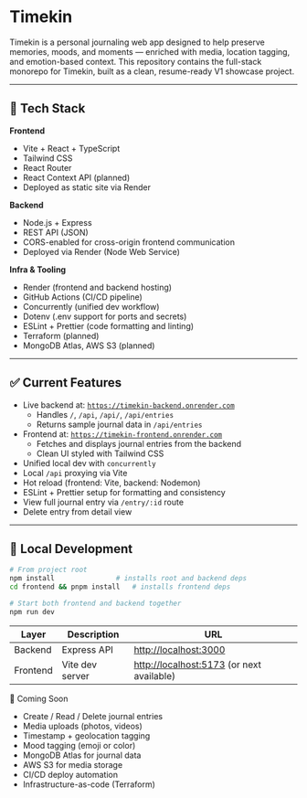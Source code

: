 # Timekin

Timekin is a personal journaling web app designed to help preserve memories, moods, and moments — enriched with media, location tagging, and emotion-based context. This repository contains the full-stack monorepo for Timekin, built as a clean, resume-ready V1 showcase project.

---

## 🧱 Tech Stack

**Frontend**

- Vite + React + TypeScript
- Tailwind CSS
- React Router
- React Context API (planned)
- Deployed as static site via Render

**Backend**

- Node.js + Express
- REST API (JSON)
- CORS-enabled for cross-origin frontend communication
- Deployed via Render (Node Web Service)

**Infra & Tooling**

- Render (frontend and backend hosting)
- GitHub Actions (CI/CD pipeline)
- Concurrently (unified dev workflow)
- Dotenv (.env support for ports and secrets)
- ESLint + Prettier (code formatting and linting)
- Terraform (planned)
- MongoDB Atlas, AWS S3 (planned)

---

## ✅ Current Features

- Live backend at: [`https://timekin-backend.onrender.com`](https://timekin-backend.onrender.com)
  - Handles `/`, `/api`, `/api/`, `/api/entries`
  - Returns sample journal data in `/api/entries`
- Frontend at: [`https://timekin-frontend.onrender.com`](https://timekin-frontend.onrender.com)
  - Fetches and displays journal entries from the backend
  - Clean UI styled with Tailwind CSS
- Unified local dev with `concurrently`
- Local `/api` proxying via Vite
- Hot reload (frontend: Vite, backend: Nodemon)
- ESLint + Prettier setup for formatting and consistency
- View full journal entry via `/entry/:id` route
- Delete entry from detail view


---

## 🧪 Local Development

```bash
# From project root
npm install               # installs root and backend deps
cd frontend && pnpm install   # installs frontend deps

# Start both frontend and backend together
npm run dev
```

| Layer    | Description     | URL                                                                |
| -------- | --------------- | ------------------------------------------------------------------ |
| Backend  | Express API     | [http://localhost:3000](http://localhost:3000)                     |
| Frontend | Vite dev server | [http://localhost:5173](http://localhost:5173) (or next available) |


🚧 Coming Soon
- Create / Read / Delete journal entries
- Media uploads (photos, videos)
- Timestamp + geolocation tagging
- Mood tagging (emoji or color)
- MongoDB Atlas for journal data
- AWS S3 for media storage
- CI/CD deploy automation
- Infrastructure-as-code (Terraform)

